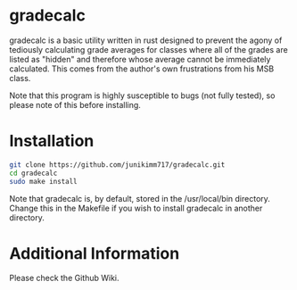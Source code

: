 # gradecalc

gradecalc is a basic utility written in rust designed to prevent the agony of tediously calculating grade averages for classes where all of the grades are listed
as "hidden" and therefore whose average cannot be immediately calculated. This comes from the author's own frustrations from his MSB class.

Note that this program is highly susceptible to bugs (not fully tested), so please note of this before installing.

# Installation

```sh
git clone https://github.com/junikimm717/gradecalc.git
cd gradecalc
sudo make install
```

Note that gradecalc is, by default, stored in the /usr/local/bin directory.
Change this in the Makefile if you wish to install gradecalc in another
directory.

# Additional Information

Please check the Github Wiki.
